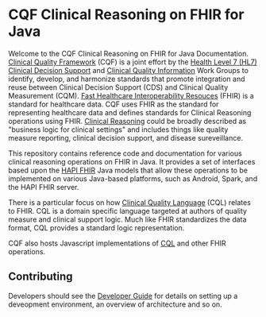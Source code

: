 # CQF Clinical Reasoning on FHIR for Java

Welcome to the CQF Clinical Reasoning on FHIR for Java Documentation. [Clinical Quality Framework](https://www.cqframework.org) (CQF) is a joint effort by the [Health Level 7 (HL7)](http://hl7.org) [Clinical Decision Support](https://confluence.hl7.org/display/CDS/WorkGroup+Home) and [Clinical Quality Information](https://confluence.hl7.org/display/CQIWC/Clinical+Quality+Information+Home) Work Groups to identify, develop, and harmonize standards that promote integration and reuse between Clinical Decision Support (CDS) and Clinical Quality Measurement (CQM). [Fast Healthcare Interoperability Resouces](https://hl7.org/fhir/) (FHIR) is a standard for healthcare data. CQF uses FHIR as the standard for representing healthcare data and defines standards for Clinical Reasoning operations using FHIR. [Clinical Reasoning](http://hl7.org/fhir/clinicalreasoning-module.html) could be broadly described as "business logic for clinical settings" and includes things like quality measure reporting, clinical decision support, and disease sureveillance.

This repository contains reference code and documentation for various clinical reasoning operations on FHIR in Java. It provides a set of interfaces based upon the [HAPI FHIR](https://hapifhir.io/hapi-fhir/) Java models that allow these operations to be implemented on various Java-based platforms, such as Android, Spark, and the HAPI FHIR server.

There is a particular focus on how [Clinical Quality Language](https://cql.hl7.org/) (CQL) relates to FHIR. CQL is a domain specific language targeted at authors of quality measure and clinical support logic. Much like FHIR standardizes the data format, CQL provides a standard logic representation.

CQF also hosts Javascript implementations of [CQL](https://github.com/cqframework/cql-execution) and other FHIR operations.

## Contributing

Developers should see the [Developer Guide](developer-guide.md) for details on setting up a deveopment environment, an overview of architecture and so on.
